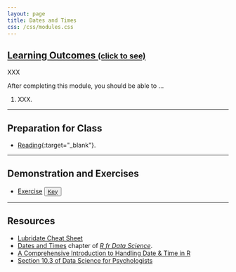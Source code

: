 ```yaml
---
layout: page
title: Dates and Times
css: /css/modules.css
---
```


<div class="panel-group-ILOs">
  <div class="panel panel-default">
    <div class="panel-heading">
      <h2 class="panel-title">
        <a data-toggle="collapse" href="#ILOs">Learning Outcomes <small>(click to see)</small></a>
      </h2>
    </div>
    <div id="ILOs" class="panel-collapse collapse">
      <div class="panel-body">
XXX
<p>After completing this module, you should be able to ...</p>

<ol>
  <li>XXX.</li>
</ol>
      </div>
    </div>
  </div>
</div>

----

## Preparation for Class

* [Reading](http://derekogle.com/BookWrangling/dates-times.html){:target="_blank"}.

----

## Demonstration and Exercises

<ul>
  <li><a href="CE_1.html">Exercise</a> <button type="button" class="btn btn-light btn-sm btn-space"><a href="CE_1.R">Key</a></button></li>
</ul>

----

## Resources

* [Lubridate Cheat Sheet](https://rawgit.com/rstudio/cheatsheets/master/lubridate.pdf)
* [Dates and Times](https://r4ds.had.co.nz/dates-and-times.html) chapter of [*R fr Data Science*](https://r4ds.had.co.nz/index.html).
* [A Comprehensive Introduction to Handling Date & Time in R](https://blog.rsquaredacademy.com/handling-date-and-time-in-r/)
* [Section 10.3 of Data Science for Psychologists](https://bookdown.org/hneth/ds4psy/10-3-time-lubridate.html#time:time-spans)